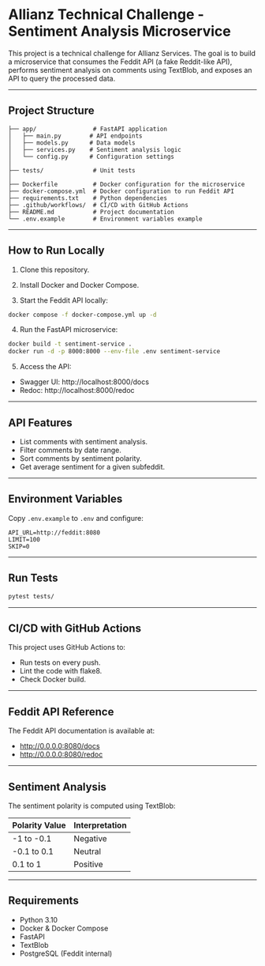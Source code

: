 
# Allianz Technical Challenge - Sentiment Analysis Microservice

This project is a technical challenge for Allianz Services. The goal is to build a microservice that consumes the Feddit API (a fake Reddit-like API), performs sentiment analysis on comments using TextBlob, and exposes an API to query the processed data.

---

## Project Structure

```
├── app/                # FastAPI application
│   ├── main.py        # API endpoints
│   ├── models.py      # Data models
│   ├── services.py    # Sentiment analysis logic
│   └── config.py      # Configuration settings
│
├── tests/              # Unit tests
│
├── Dockerfile          # Docker configuration for the microservice
├── docker-compose.yml  # Docker configuration to run Feddit API
├── requirements.txt    # Python dependencies
├── .github/workflows/  # CI/CD with GitHub Actions
├── README.md           # Project documentation
└── .env.example        # Environment variables example
```

---

## How to Run Locally

1. Clone this repository.

2. Install Docker and Docker Compose.

3. Start the Feddit API locally:
```bash
docker compose -f docker-compose.yml up -d
```

4. Run the FastAPI microservice:
```bash
docker build -t sentiment-service .
docker run -d -p 8000:8000 --env-file .env sentiment-service
```

5. Access the API:
- Swagger UI: http://localhost:8000/docs
- Redoc: http://localhost:8000/redoc

---

## API Features

- List comments with sentiment analysis.
- Filter comments by date range.
- Sort comments by sentiment polarity.
- Get average sentiment for a given subfeddit.

---

## Environment Variables

Copy `.env.example` to `.env` and configure:

```
API_URL=http://feddit:8080
LIMIT=100
SKIP=0
```

---

## Run Tests

```bash
pytest tests/
```

---

## CI/CD with GitHub Actions

This project uses GitHub Actions to:
- Run tests on every push.
- Lint the code with flake8.
- Check Docker build.

---

## Feddit API Reference

The Feddit API documentation is available at:
- http://0.0.0.0:8080/docs
- http://0.0.0.0:8080/redoc

---

## Sentiment Analysis

The sentiment polarity is computed using TextBlob:

| Polarity Value        | Interpretation        |
|----------------------|-----------------------|
| -1 to -0.1           | Negative              |
| -0.1 to 0.1          | Neutral               |
| 0.1 to 1             | Positive              |

---

## Requirements

- Python 3.10
- Docker & Docker Compose
- FastAPI
- TextBlob
- PostgreSQL (Feddit internal)

